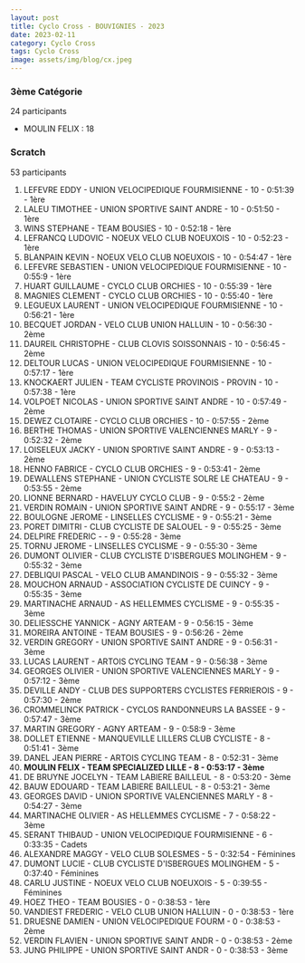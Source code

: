 ```yaml
---
layout: post
title: Cyclo Cross - BOUVIGNIES - 2023
date: 2023-02-11
category: Cyclo Cross
tags: Cyclo Cross
image: assets/img/blog/cx.jpeg
---
```


### 3ème Catégorie
24 participants
- MOULIN FELIX : 18

### Scratch
53 participants
1. LEFEVRE EDDY - UNION VELOCIPEDIQUE FOURMISIENNE - 10 - 0:51:39 - 1ère
2. LALEU TIMOTHEE - UNION SPORTIVE SAINT ANDRE - 10 - 0:51:50 - 1ère
3. WINS STEPHANE - TEAM BOUSIES - 10 - 0:52:18 - 1ère
4. LEFRANCQ LUDOVIC - NOEUX VELO CLUB NOEUXOIS - 10 - 0:52:23 - 1ère
5. BLANPAIN KEVIN - NOEUX VELO CLUB NOEUXOIS - 10 - 0:54:47 - 1ère
6. LEFEVRE SEBASTIEN - UNION VELOCIPEDIQUE FOURMISIENNE - 10 - 0:55:9 - 1ère
7. HUART GUILLAUME - CYCLO CLUB ORCHIES - 10 - 0:55:39 - 1ère
8. MAGNIES CLEMENT - CYCLO CLUB ORCHIES - 10 - 0:55:40 - 1ère
9. LEGUEUX LAURENT - UNION VELOCIPEDIQUE FOURMISIENNE - 10 - 0:56:21 - 1ère
10. BECQUET JORDAN - VELO CLUB UNION HALLUIN - 10 - 0:56:30 - 2ème
11. DAUREIL CHRISTOPHE - CLUB CLOVIS SOISSONNAIS - 10 - 0:56:45 - 2ème
12. DELTOUR LUCAS - UNION VELOCIPEDIQUE FOURMISIENNE - 10 - 0:57:17 - 1ère
13. KNOCKAERT JULIEN - TEAM CYCLISTE PROVINOIS - PROVIN - 10 - 0:57:38 - 1ère
14. VOLPOET NICOLAS - UNION SPORTIVE SAINT ANDRE - 10 - 0:57:49 - 2ème
15. DEWEZ CLOTAIRE - CYCLO CLUB ORCHIES - 10 - 0:57:55 - 2ème
16. BERTHE THOMAS - UNION SPORTIVE VALENCIENNES MARLY - 9 - 0:52:32 - 2ème
17. LOISELEUX JACKY - UNION SPORTIVE SAINT ANDRE - 9 - 0:53:13 - 2ème
18. HENNO FABRICE - CYCLO CLUB ORCHIES - 9 - 0:53:41 - 2ème
19. DEWALLENS STEPHANE - UNION CYCLISTE SOLRE LE CHATEAU - 9 - 0:53:55 - 2ème
20. LIONNE BERNARD - HAVELUY CYCLO CLUB - 9 - 0:55:2 - 2ème
21. VERDIN ROMAIN - UNION SPORTIVE SAINT ANDRE - 9 - 0:55:17 - 3ème
22. BOULOGNE JEROME - LINSELLES CYCLISME - 9 - 0:55:21 - 3ème
23. PORET DIMITRI - CLUB CYCLISTE DE SALOUEL - 9 - 0:55:25 - 3ème
24. DELPIRE FREDERIC -   - 9 - 0:55:28 - 3ème
25. TORNU JEROME - LINSELLES CYCLISME - 9 - 0:55:30 - 3ème
26. DUMONT OLIVIER - CLUB CYCLISTE D'ISBERGUES MOLINGHEM - 9 - 0:55:32 - 3ème
27. DEBLIQUI PASCAL - VELO CLUB AMANDINOIS - 9 - 0:55:32 - 3ème
28. MOUCHON ARNAUD - ASSOCIATION CYCLISTE DE CUINCY - 9 - 0:55:35 - 3ème
29. MARTINACHE ARNAUD - AS HELLEMMES CYCLISME - 9 - 0:55:35 - 3ème
30. DELIESSCHE YANNICK - AGNY ARTEAM - 9 - 0:56:15 - 3ème
31. MOREIRA ANTOINE - TEAM BOUSIES - 9 - 0:56:26 - 2ème
32. VERDIN GREGORY - UNION SPORTIVE SAINT ANDRE - 9 - 0:56:31 - 3ème
33. LUCAS LAURENT - ARTOIS CYCLING TEAM - 9 - 0:56:38 - 3ème
34. GEORGES OLIVIER - UNION SPORTIVE VALENCIENNES MARLY - 9 - 0:57:12 - 3ème
35. DEVILLE ANDY - CLUB DES SUPPORTERS CYCLISTES FERRIEROIS - 9 - 0:57:30 - 2ème
36. CROMMELINCK PATRICK - CYCLOS RANDONNEURS LA BASSEE - 9 - 0:57:47 - 3ème
37. MARTIN GREGORY - AGNY ARTEAM - 9 - 0:58:9 - 3ème
38. DOLLET ETIENNE - MANQUEVILLE LILLERS CLUB CYCLISTE - 8 - 0:51:41 - 3ème
39. DANEL JEAN PIERRE - ARTOIS CYCLING TEAM - 8 - 0:52:31 - 3ème
40. **MOULIN FELIX - TEAM SPECIALIZED LILLE - 8 - 0:53:17 - 3ème**
41. DE BRUYNE JOCELYN - TEAM LABIERE BAILLEUL - 8 - 0:53:20 - 3ème
42. BAUW EDOUARD - TEAM LABIERE BAILLEUL - 8 - 0:53:21 - 3ème
43. GEORGES DAVID - UNION SPORTIVE VALENCIENNES MARLY - 8 - 0:54:27 - 3ème
44. MARTINACHE OLIVIER - AS HELLEMMES CYCLISME - 7 - 0:58:22 - 3ème
45. SERANT THIBAUD - UNION VELOCIPEDIQUE FOURMISIENNE - 6 - 0:33:35 - Cadets
46. ALEXANDRE MAGGY - VELO CLUB SOLESMES - 5 - 0:32:54 - Féminines
47. DUMONT LUCIE - CLUB CYCLISTE D'ISBERGUES MOLINGHEM - 5 - 0:37:40 - Féminines
48. CARLU JUSTINE - NOEUX VELO CLUB NOEUXOIS - 5 - 0:39:55 - Féminines
49. HOEZ THEO - TEAM BOUSIES - 0 - 0:38:53 - 1ère
50. VANDIEST FREDERIC - VELO CLUB UNION HALLUIN - 0 - 0:38:53 - 1ère
51. DRUESNE DAMIEN - UNION VELOCIPEDIQUE FOURM - 0 - 0:38:53 - 2ème
52. VERDIN FLAVIEN - UNION SPORTIVE SAINT ANDR - 0 - 0:38:53 - 2ème
53. JUNG PHILIPPE - UNION SPORTIVE SAINT ANDR - 0 - 0:38:53 - 3ème
